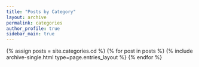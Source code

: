 ```yaml
---
title: "Posts by Category"
layout: archive
permalink: categories
author_profile: true
sidebar_main: true
---
```



{% assign posts = site.categories.cd %}
{% for post in posts %} {% include archive-single.html type=page.entries_layout %} {% endfor %}